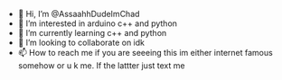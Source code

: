 - 👋 Hi, I’m @AssaahhDudeImChad
- 👀 I’m interested in arduino c++ and python
- 🌱 I’m currently learning c++ and python
- 💞️ I’m looking to collaborate on idk
- 📫 How to reach me if you are seeeing this im either internet famous somehow or u k me.  If the lattter just text me

<!---
AssaahhDudeImChad/AssaahhDudeImChad is a ✨ special ✨ repository because its `README.md` (this file) appears on your GitHub profile.
You can click the Preview link to take a look at your changes.
--->
